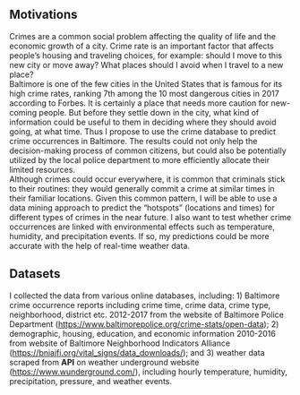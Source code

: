 ## Motivations
Crimes are a common social problem affecting the quality of life and the economic growth of a city. Crime rate is an important factor that affects people’s housing and traveling choices, for example: should I move to this new city or move away? What places should I avoid when I travel to a new place? \
Baltimore is one of the few cities in the United States that is famous for its high crime rates, ranking 7th among the 10 most dangerous cities in 2017 according to Forbes. It is certainly a place that needs more caution for new-coming people. But before they settle down in the city, what kind of information could be useful to them in deciding where they should avoid going, at what time. Thus I propose to use the crime database to predict crime occurrences in Baltimore. The results could not only help the decision-making process of common citizens, but could also be potentially utilized by the local police department to more efficiently allocate their limited resources. \
Although crimes could occur everywhere, it is common that criminals stick to their routines: they would generally commit a crime at similar times in their familiar locations. Given this common pattern, I will be able to use a data mining approach to predict the “hotspots” (locations and times) for different types of crimes in the near future. I also want to test whether crime occurrences are linked with environmental effects such as temperature, humidity, and precipitation events. If so, my predictions could be more accurate with the help of real-time weather data.
## Datasets
I collected the data from various online databases, including: 1) Baltimore crime occurrence reports including crime time, crime data, crime type, neighborhood, district etc. 2012-2017 from the website of Baltimore Police Department (https://www.baltimorepolice.org/crime-stats/open-data); 2) demographic, housing, education, and economic information 2010-2016 from website of Baltimore Neighborhood Indicators Alliance (https://bniajfi.org/vital_signs/data_downloads/); and 3) weather data scraped from **API** on weather underground website (https://www.wunderground.com/), including hourly temperature, humidity, precipitation, pressure, and weather events. 
